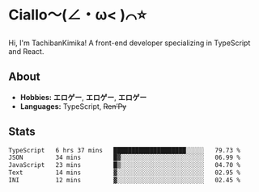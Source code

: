# Ciallo～(∠・ω< )⌒⭐️

Hi, I'm TachibanKimika! A front-end developer specializing in TypeScript and React.

## About
- **Hobbies:** **エロゲー**, **エロゲー**, **エロゲー**
- **Languages:** TypeScript, ~~Ren’Py~~

## Stats
<!--START_SECTION:waka-->

```txt
TypeScript   6 hrs 37 mins   ████████████████████░░░░░   79.73 %
JSON         34 mins         █▓░░░░░░░░░░░░░░░░░░░░░░░   06.99 %
JavaScript   23 mins         █▒░░░░░░░░░░░░░░░░░░░░░░░   04.70 %
Text         14 mins         ▓░░░░░░░░░░░░░░░░░░░░░░░░   02.95 %
INI          12 mins         ▓░░░░░░░░░░░░░░░░░░░░░░░░   02.45 %
```

<!--END_SECTION:waka-->

<!-- ![Metrics](https://metrics.lecoq.io/TachibanaKimika?template=classic&base.activity=0&base.community=0&base.repositories=0&languages=1&isocalendar=1&isocalendar.duration=half-year&languages.limit=8&languages.sections=most-used&languages.colors=github&languages.threshold=0%25&languages.indepth=false&languages.recent.load=300&languages.recent.days=14&config.timezone=Asia%2FShanghai)
 -->
